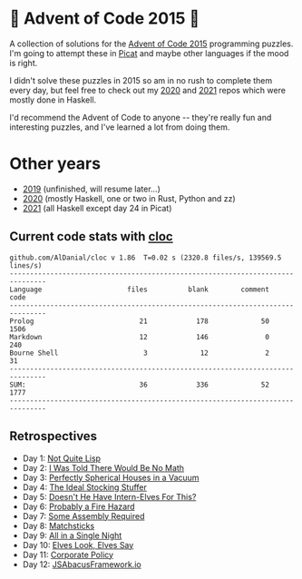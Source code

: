 # 🎄 Advent of Code 2015 🎄

A collection of solutions for the [Advent of Code 2015](https://adventofcode.com/2015/) programming puzzles. I'm going to attempt these in [Picat](http://picat-lang.org) and maybe other languages if the mood is right.

I didn't solve these puzzles in 2015 so am in no rush to complete them every day, but feel free to check out my [2020](https://github.com/DestyNova/advent_of_code_2020) and [2021](https://github.com/DestyNova/advent_of_code_2021) repos which were mostly done in Haskell.

I'd recommend the Advent of Code to anyone -- they're really fun and interesting puzzles, and I've learned a lot from doing them.

# Other years

* [2019](https://github.com/DestyNova/advent_of_code_2019) (unfinished, will resume later...)
* [2020](https://github.com/DestyNova/advent_of_code_2020) (mostly Haskell, one or two in Rust, Python and zz)
* [2021](https://github.com/DestyNova/advent_of_code_2021) (all Haskell except day 24 in Picat)

## Current code stats with [cloc](https://github.com/AlDanial/cloc)

```
github.com/AlDanial/cloc v 1.86  T=0.02 s (2320.8 files/s, 139569.5 lines/s)
-------------------------------------------------------------------------------
Language                     files          blank        comment           code
-------------------------------------------------------------------------------
Prolog                          21            178             50           1506
Markdown                        12            146              0            240
Bourne Shell                     3             12              2             31
-------------------------------------------------------------------------------
SUM:                            36            336             52           1777
-------------------------------------------------------------------------------
```

## Retrospectives

* Day 1: [Not Quite Lisp](https://github.com/DestyNova/advent_of_code_2015/blob/main/day1/README.md)
* Day 2: [I Was Told There Would Be No Math](https://github.com/DestyNova/advent_of_code_2015/blob/main/day2/README.md)
* Day 3: [Perfectly Spherical Houses in a Vacuum](https://github.com/DestyNova/advent_of_code_2015/blob/main/day3/README.md)
* Day 4: [The Ideal Stocking Stuffer](https://github.com/DestyNova/advent_of_code_2015/blob/main/day4/README.md)
* Day 5: [Doesn't He Have Intern-Elves For This?](https://github.com/DestyNova/advent_of_code_2015/blob/main/day5/README.md)
* Day 6: [Probably a Fire Hazard](https://github.com/DestyNova/advent_of_code_2015/blob/main/day6/README.md)
* Day 7: [Some Assembly Required](https://github.com/DestyNova/advent_of_code_2015/blob/main/day7/README.md)
* Day 8: [Matchsticks](https://github.com/DestyNova/advent_of_code_2015/blob/main/day8/README.md)
* Day 9: [All in a Single Night](https://github.com/DestyNova/advent_of_code_2015/blob/main/day9/README.md)
* Day 10: [Elves Look, Elves Say](https://github.com/DestyNova/advent_of_code_2015/blob/main/day10/README.md)
* Day 11: [Corporate Policy](https://github.com/DestyNova/advent_of_code_2015/blob/main/day11/README.md)
* Day 12: [JSAbacusFramework.io](https://github.com/DestyNova/advent_of_code_2015/blob/main/day12/README.md)
